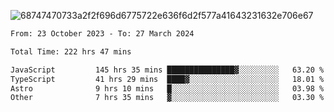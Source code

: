 ![68747470733a2f2f696d6775722e636f6d2f577a41643231632e706e67](https://github.com/koreoxy/koreoxy/assets/73381115/a29b30a2-7b86-4bf1-a3b8-5e7cb8eb1ab0)




<!--START_SECTION:waka-->

```txt
From: 23 October 2023 - To: 27 March 2024

Total Time: 222 hrs 47 mins

JavaScript         145 hrs 35 mins ███████████████▓░░░░░░░░░   63.20 %
TypeScript         41 hrs 29 mins  ████▓░░░░░░░░░░░░░░░░░░░░   18.01 %
Astro              9 hrs 10 mins   █░░░░░░░░░░░░░░░░░░░░░░░░   03.98 %
Other              7 hrs 35 mins   ▓░░░░░░░░░░░░░░░░░░░░░░░░   03.30 %
```

<!--END_SECTION:waka-->

